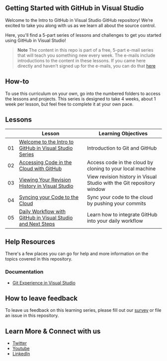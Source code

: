 ## Getting Started with GitHub in Visual Studio 
Welcome to the Intro to GitHub in Visual Studio GitHub repository! We’re excited to take you along with us as we learn all about the source control.

Here, you'll find a 5-part series of lessons and challenges to get you started using GitHub in Visual Studio! 

> **Note**
> The content in this repo is part of a free, 5-part e-mail series that will teach you something new every week. The e-mails include introductions to the content in these lessons. If you came here directly and haven't signed up for the e-mails, you can do that [here](https://aka.ms/vsgitlearn-1-signup-repo)  

## How-to 
To use this curriculum on your own, go into the numbered folders to access the lessons and projects. This series is designed to take 4 weeks, about 1 week per lesson, but feel free to complete it at your own pace.  

## Lessons 
|     |                       Lesson                             | Learning Objectives                                                                                                                 |   
| :-: | ------------------------------------------------------ | ----------------------------------------------------------------------------------------------------------------------------------- | 
| 01  |                     [Welcome to the Intro to GitHub in Visual Studio Series](/1-welcome)                              | Introduction to Git and GitHub                           |
| 02  |                     [Accessing Code in the Cloud with GitHub](/2-github)                                              | Access code in the cloud by cloning to your local machine                                | 
| 03  |                     [Viewing Your Revision History in Visual Studio](/3-revision-history)                             | View revision history in Visual Studio with the Git repository window                                   | 
| 04  |                     [Syncing your Code to the Cloud](/4-sync-to-cloud)                                                | Sync your code to the cloud by pushing your commits                             |  
| 05  |                     [Daily Workflow with GitHub in Visual Studio and Next Steps](/5-daily-workflow)                   | Learn how to integrate GitHub into your daily workflow   |   

## Help Resources 
There's a few places you can go for help and more information on the topics covered in this repository.

### Documentation
* [Git Experience in Visual Studio](https://aka.ms/vsgitlearn-1-git-experience)

## How to leave feedback 
To leave us feedback on this learning series, please fill out our [survey](https://aka.ms/vsgitlearn-1-survey) or file an issue in this repository.

## Learn More & Connect with us 
* [Twitter](https://twitter.com/VisualStudio)
* [Youtube](https://www.youtube.com/visualstudio)
* [LinkedIn](https://www.linkedin.com/showcase/microsoft-visual-studio/)

